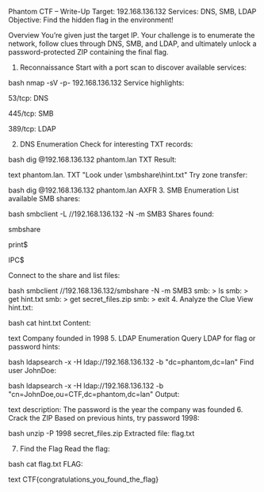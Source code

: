 Phantom CTF – Write-Up
Target: 192.168.136.132
Services: DNS, SMB, LDAP
Objective: Find the hidden flag in the environment!

Overview
You’re given just the target IP. Your challenge is to enumerate the network, follow clues through DNS, SMB, and LDAP, and ultimately unlock a password-protected ZIP containing the final flag.

1. Reconnaissance
Start with a port scan to discover available services:

bash
nmap -sV -p- 192.168.136.132
Service highlights:

53/tcp: DNS

445/tcp: SMB

389/tcp: LDAP

2. DNS Enumeration
Check for interesting TXT records:

bash
dig @192.168.136.132 phantom.lan TXT
Result:

text
phantom.lan. TXT "Look under \\smbshare\hint.txt"
Try zone transfer:

bash
dig @192.168.136.132 phantom.lan AXFR
3. SMB Enumeration
List available SMB shares:

bash
smbclient -L //192.168.136.132 -N -m SMB3
Shares found:

smbshare

print$

IPC$

Connect to the share and list files:

bash
smbclient //192.168.136.132/smbshare -N -m SMB3
smb: \> ls
smb: \> get hint.txt
smb: \> get secret_files.zip
smb: \> exit
4. Analyze the Clue
View hint.txt:

bash
cat hint.txt
Content:

text
Company founded in 1998
5. LDAP Enumeration
Query LDAP for flag or password hints:

bash
ldapsearch -x -H ldap://192.168.136.132 -b "dc=phantom,dc=lan"
Find user JohnDoe:

bash
ldapsearch -x -H ldap://192.168.136.132 -b "cn=JohnDoe,ou=CTF,dc=phantom,dc=lan"
Output:

text
description: The password is the year the company was founded
6. Crack the ZIP
Based on previous hints, try password 1998:

bash
unzip -P 1998 secret_files.zip
Extracted file: flag.txt

7. Find the Flag
Read the flag:

bash
cat flag.txt
FLAG:

text
CTF{congratulations_you_found_the_flag}
